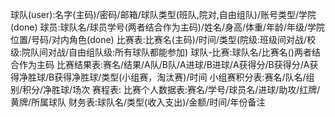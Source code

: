 球队(user):名字(主码)/密码/邮箱/球队类型(班队,院对,自由组队)/账号类型/学院(done)
球员:球队名/球员学号(两者结合作为主码)/姓名/身高/体重/年龄/年级/学院位置/号码/对内角色(done)
比赛表:比赛名(主码)/时间/类型(院级:班级间对战/校级:院队间对战/自由组队级:所有球队都能参加)
球队-比赛:球队名/比赛名()两者结合作为主码
比赛结果表:赛名/结果/A队/B队/A进球/B进球/A获得分/B获得分/A获得净胜球/B获得净胜球/类型(小组赛，淘汰赛)/时间
小组赛积分表:赛名/队名/组别/积分/净胜球/场次
赛程表:
比赛个人数据表:赛名/学号/球员名/进球/助攻/红牌/黄牌/所属球队
财务表:球队名/类型(收入支出)/金额/时间/年份备注
